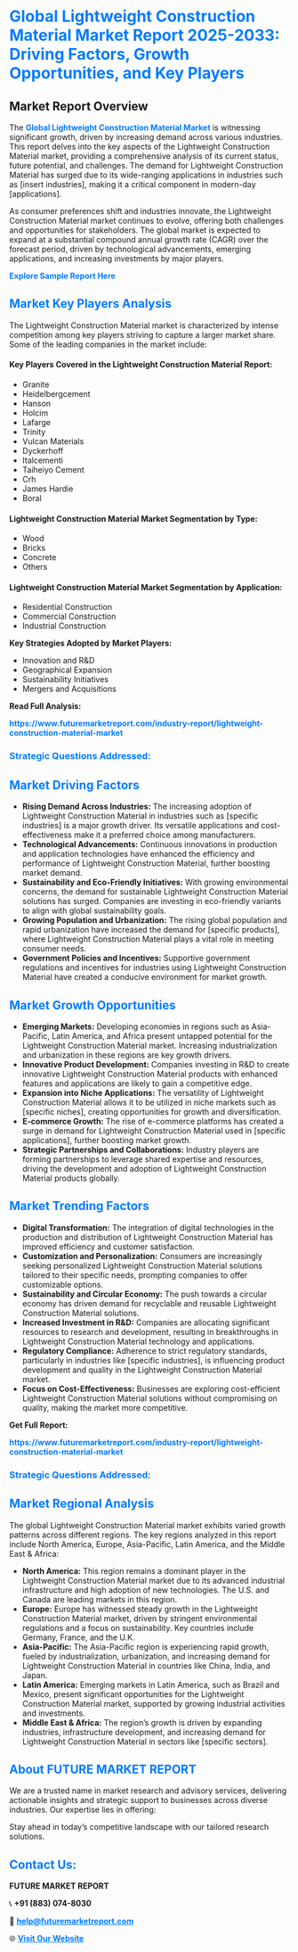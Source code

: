 <h1 style="color: #007BFF;">Global Lightweight Construction Material Market Report 2025-2033: Driving Factors, Growth Opportunities, and Key Players</h1>

<section id="overview">
<h2>Market Report Overview</h2>
<p>The <a href="https://www.futuremarketreport.com/industry-report/lightweight-construction-material-market" style="color: #007BFF; text-decoration: none;"><strong>Global Lightweight Construction Material Market</strong></a> is witnessing significant growth, driven by increasing demand across various industries. This report delves into the key aspects of the Lightweight Construction Material market, providing a comprehensive analysis of its current status, future potential, and challenges. The demand for Lightweight Construction Material has surged due to its wide-ranging applications in industries such as [insert industries], making it a critical component in modern-day [applications].</p>
<p>As consumer preferences shift and industries innovate, the Lightweight Construction Material market continues to evolve, offering both challenges and opportunities for stakeholders. The global market is expected to expand at a substantial compound annual growth rate (CAGR) over the forecast period, driven by technological advancements, emerging applications, and increasing investments by major players.</p>
</section>

<section id="overview">
<p><a href="https://www.futuremarketreport.com/request-sample/reportId=31186" style="color: #007BFF; text-decoration: none;"><strong>Explore Sample Report Here</strong></a></p>
</section>

<section id="key-players">
<h2 style="color: #007BFF;">Market Key Players Analysis</h2>
<p>The Lightweight Construction Material market is characterized by intense competition among key players striving to capture a larger market share. Some of the leading companies in the market include:</p>
<h4>Key Players Covered in the Lightweight Construction Material Report:</h4>
<ul><li>Granite</li><li>Heidelbergcement</li><li>Hanson</li><li>Holcim</li><li>Lafarge</li><li>Trinity</li><li>Vulcan Materials</li><li>Dyckerhoff</li><li>Italcementi</li><li>Taiheiyo Cement</li><li>Crh</li><li>James Hardie</li><li>Boral</li></ul>
<h4>Lightweight Construction Material Market Segmentation by Type:</h4>
<ul><li>Wood</li><li>Bricks</li><li>Concrete</li><li>Others</li></ul>

<h4>Lightweight Construction Material Market Segmentation by Application:</h4>
<ul><li>Residential Construction</li><li>Commercial Construction</li><li>Industrial Construction</li></ul>
<p><strong>Key Strategies Adopted by Market Players:</strong></p>
<ul>
<li>Innovation and R&D</li>
<li>Geographical Expansion</li>
<li>Sustainability Initiatives</li>
<li>Mergers and Acquisitions</li>
</ul>
</section>

<section>
<p><strong>Read Full Analysis: </strong></p><a href="https://www.futuremarketreport.com/industry-report/lightweight-construction-material-market" style="color: #007BFF; text-decoration: none;"><strong>https://www.futuremarketreport.com/industry-report/lightweight-construction-material-market</strong></a>
<h3 style="color: #007BFF;">Strategic Questions Addressed:</h3>
</section>

<section id="driving-factors">
<h2 style="color: #007BFF;">Market Driving Factors</h2>
<ul>
<li><strong>Rising Demand Across Industries:</strong> The increasing adoption of Lightweight Construction Material in industries such as [specific industries] is a major growth driver. Its versatile applications and cost-effectiveness make it a preferred choice among manufacturers.</li>
<li><strong>Technological Advancements:</strong> Continuous innovations in production and application technologies have enhanced the efficiency and performance of Lightweight Construction Material, further boosting market demand.</li>
<li><strong>Sustainability and Eco-Friendly Initiatives:</strong> With growing environmental concerns, the demand for sustainable Lightweight Construction Material solutions has surged. Companies are investing in eco-friendly variants to align with global sustainability goals.</li>
<li><strong>Growing Population and Urbanization:</strong> The rising global population and rapid urbanization have increased the demand for [specific products], where Lightweight Construction Material plays a vital role in meeting consumer needs.</li>
<li><strong>Government Policies and Incentives:</strong> Supportive government regulations and incentives for industries using Lightweight Construction Material have created a conducive environment for market growth.</li>
</ul>
</section>

<section id="growth-opportunities">
<h2 style="color: #007BFF;">Market Growth Opportunities</h2>
<ul>
<li><strong>Emerging Markets:</strong> Developing economies in regions such as Asia-Pacific, Latin America, and Africa present untapped potential for the Lightweight Construction Material market. Increasing industrialization and urbanization in these regions are key growth drivers.</li>
<li><strong>Innovative Product Development:</strong> Companies investing in R&D to create innovative Lightweight Construction Material products with enhanced features and applications are likely to gain a competitive edge.</li>
<li><strong>Expansion into Niche Applications:</strong> The versatility of Lightweight Construction Material allows it to be utilized in niche markets such as [specific niches], creating opportunities for growth and diversification.</li>
<li><strong>E-commerce Growth:</strong> The rise of e-commerce platforms has created a surge in demand for Lightweight Construction Material used in [specific applications], further boosting market growth.</li>
<li><strong>Strategic Partnerships and Collaborations:</strong> Industry players are forming partnerships to leverage shared expertise and resources, driving the development and adoption of Lightweight Construction Material products globally.</li>
</ul>
</section>

<section id="trending-factors">
<h2 style="color: #007BFF;">Market Trending Factors</h2>
<ul>
<li><strong>Digital Transformation:</strong> The integration of digital technologies in the production and distribution of Lightweight Construction Material has improved efficiency and customer satisfaction.</li>
<li><strong>Customization and Personalization:</strong> Consumers are increasingly seeking personalized Lightweight Construction Material solutions tailored to their specific needs, prompting companies to offer customizable options.</li>
<li><strong>Sustainability and Circular Economy:</strong> The push towards a circular economy has driven demand for recyclable and reusable Lightweight Construction Material solutions.</li>
<li><strong>Increased Investment in R&D:</strong> Companies are allocating significant resources to research and development, resulting in breakthroughs in Lightweight Construction Material technology and applications.</li>
<li><strong>Regulatory Compliance:</strong> Adherence to strict regulatory standards, particularly in industries like [specific industries], is influencing product development and quality in the Lightweight Construction Material market.</li>
<li><strong>Focus on Cost-Effectiveness:</strong> Businesses are exploring cost-efficient Lightweight Construction Material solutions without compromising on quality, making the market more competitive.</li>
</ul>
</section>

<section>
<p><strong>Get Full Report: </strong></p><a href="https://www.futuremarketreport.com/industry-report/lightweight-construction-material-market" style="color: #007BFF; text-decoration: none;"><strong>https://www.futuremarketreport.com/industry-report/lightweight-construction-material-market</strong></a>
<h3 style="color: #007BFF;">Strategic Questions Addressed:</h3>
</section>


<section id="regional-analysis">
<h2 style="color: #007BFF;">Market Regional Analysis</h2>
<p>The global Lightweight Construction Material market exhibits varied growth patterns across different regions. The key regions analyzed in this report include North America, Europe, Asia-Pacific, Latin America, and the Middle East & Africa:</p>
<ul>
<li><strong>North America:</strong> This region remains a dominant player in the Lightweight Construction Material market due to its advanced industrial infrastructure and high adoption of new technologies. The U.S. and Canada are leading markets in this region.</li>
<li><strong>Europe:</strong> Europe has witnessed steady growth in the Lightweight Construction Material market, driven by stringent environmental regulations and a focus on sustainability. Key countries include Germany, France, and the U.K.</li>
<li><strong>Asia-Pacific:</strong> The Asia-Pacific region is experiencing rapid growth, fueled by industrialization, urbanization, and increasing demand for Lightweight Construction Material in countries like China, India, and Japan.</li>
<li><strong>Latin America:</strong> Emerging markets in Latin America, such as Brazil and Mexico, present significant opportunities for the Lightweight Construction Material market, supported by growing industrial activities and investments.</li>
<li><strong>Middle East & Africa:</strong> The region’s growth is driven by expanding industries, infrastructure development, and increasing demand for Lightweight Construction Material in sectors like [specific sectors].</li>
</ul>
</section>

<footer>
<h2 style="color: #007BFF;">About FUTURE MARKET REPORT</h2>
<p>We are a trusted name in market research and advisory services, delivering actionable insights and strategic support to businesses across diverse industries. Our expertise lies in offering:</p>

<p>Stay ahead in today’s competitive landscape with our tailored research solutions.</p>

<h2 style="color: #007BFF;">Contact Us:</h2>
<p><strong>FUTURE MARKET REPORT</strong></p>
<p>📞 <strong>+91 (883) 074-8030</strong></p>
<p>📧 <strong><a href="mailto:help@futuremarketreport.com" style="color: #007BFF;">help@futuremarketreport.com</a></strong></p>
<p>🌐 <strong><a href="https://www.futuremarketreport.com/" style="color: #007BFF;">Visit Our Website</a></strong></p>
</footer>